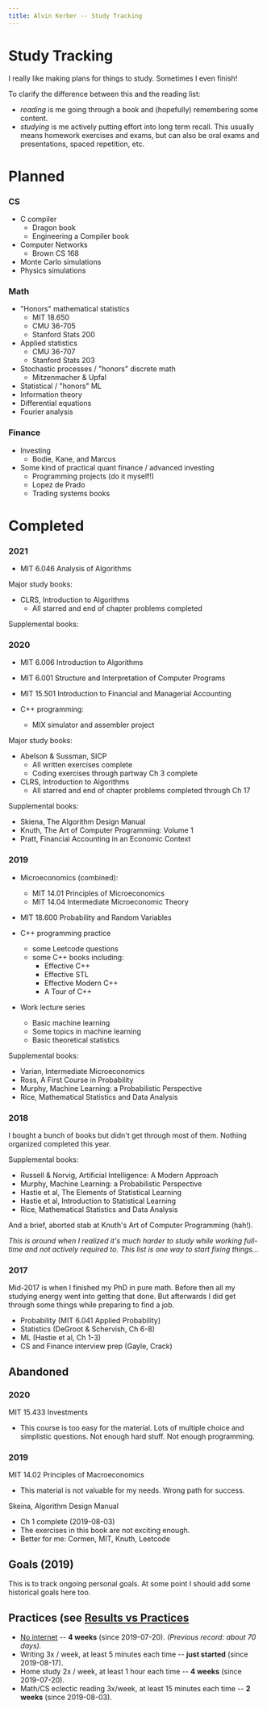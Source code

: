 ```yaml
---
title: Alvin Kerber -- Study Tracking
---
```


# Study Tracking

I really like making plans for things to study. Sometimes I even finish!

To clarify the difference between this and the reading list:
- *reading* is me going through a book and (hopefully) remembering some
  content.
- *studying* is me actively putting effort into long term recall. This usually
  means homework exercises and exams, but can also be oral exams and presentations, spaced repetition, etc.

# Planned

### CS
- C compiler
  - Dragon book
  - Engineering a Compiler book
- Computer Networks
  - Brown CS 168
- Monte Carlo simulations
- Physics simulations

### Math
- "Honors" mathematical statistics
  - MIT 18.650
  - CMU 36-705
  - Stanford Stats 200
- Applied statistics
  - CMU 36-707
  - Stanford Stats 203
- Stochastic processes / "honors" discrete math
  - Mitzenmacher & Upfal
- Statistical / "honors" ML
- Information theory
- Differential equations
- Fourier analysis

### Finance
- Investing
  - Bodie, Kane, and Marcus
- Some kind of practical quant finance / advanced investing
  - Programming projects (do it myself!)
  - Lopez de Prado
  - Trading systems books

# Completed

### 2021
- MIT 6.046 Analysis of Algorithms

Major study books:
- CLRS, Introduction to Algorithms
  - All starred and end of chapter problems completed

Supplemental books:

### 2020
- MIT 6.006 Introduction to Algorithms
- MIT 6.001 Structure and Interpretation of Computer Programs
- MIT 15.501 Introduction to Financial and Managerial Accounting

- C++ programming:
  - MIX simulator and assembler project

Major study books:
- Abelson & Sussman, SICP
  - All written exercises complete
  - Coding exercises through partway Ch 3 complete
- CLRS, Introduction to Algorithms
  - All starred and end of chapter problems completed through Ch 17

Supplemental books:
- Skiena, The Algorithm Design Manual
- Knuth, The Art of Computer Programming: Volume 1
- Pratt, Financial Accounting in an Economic Context

### 2019
- Microeconomics (combined):
  - MIT 14.01 Principles of Microeconomics
  - MIT 14.04 Intermediate Microeconomic Theory
- MIT 18.600 Probability and Random Variables

- C++ programming practice
  - some Leetcode questions
  - some C++ books including:
    - Effective C++
    - Effective STL
    - Effective Modern C++
    - A Tour of C++

- Work lecture series
  - Basic machine learning
  - Some topics in machine learning
  - Basic theoretical statistics

Supplemental books:
- Varian, Intermediate Microeconomics
- Ross, A First Course in Probability
- Murphy, Machine Learning: a Probabilistic Perspective
- Rice, Mathematical Statistics and Data Analysis

### 2018

I bought a bunch of books but didn't get through most of them. Nothing
organized completed this year.

Supplemental books:
- Russell & Norvig, Artificial Intelligence: A Modern Approach
- Murphy, Machine Learning: a Probabilistic Perspective
- Hastie et al, The Elements of Statistical Learning
- Hastie et al, Introduction to Statistical Learning
- Rice, Mathematical Statistics and Data Analysis

And a brief, aborted stab at Knuth's Art of Computer Programming (hah!).

*This is around when I realized it's much harder to study while
working full-time and not actively required to. This list is one way to
start fixing things...*

### 2017

Mid-2017 is when I finished my PhD in pure math. Before then all my studying
energy went into getting that done. But afterwards I did get through some things
while preparing to find a job.

- Probability (MIT 6.041 Applied Probability)
- Statistics (DeGroot & Schervish, Ch 6-8)
- ML (Hastie et al, Ch 1-3)
- CS and Finance interview prep (Gayle, Crack)

## Abandoned

### 2020

MIT 15.433 Investments
- This course is too easy for the material. Lots of multiple choice and
  simplistic questions. Not enough hard stuff. Not enough programming.

### 2019

MIT 14.02 Principles of Macroeconomics
- This material is not valuable for my needs. Wrong path for success.

Skeina, Algorithm Design Manual
- Ch 1 complete (2019-08-03)
- The exercises in this book are not exciting enough.
- Better for me: Cormen, MIT, Knuth, Leetcode

## Goals (2019)

This is to track ongoing personal goals. At some point I should add some
historical goals here too.

## Practices (see [Results vs Practices](2019/08/03/results-vs-practices.html)

- [No internet](2019/07/22/no-internet.html) -- **4 weeks** (since 2019-07-20).
  *(Previous record: about 70 days).*
- Writing 3x / week, at least 5 minutes each time -- **just started** (since
  2019-08-17).
- Home study 2x / week, at least 1 hour each time -- **4 weeks** (since
  2019-07-20).
- Math/CS eclectic reading 3x/week, at least 15 minutes each time -- **2
  weeks** (since 2019-08-03).

